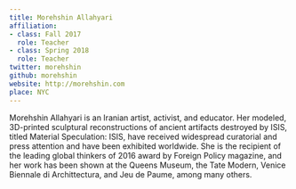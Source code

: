 ```yaml
---
title: Morehshin Allahyari
affiliation:
- class: Fall 2017
  role: Teacher
- class: Spring 2018
  role: Teacher
twitter: morehshin
github: morehshin
website: http://morehshin.com
place: NYC
---
```

Morehshin Allahyari is an Iranian artist, activist, and educator. Her modeled, 3D-printed sculptural reconstructions of ancient artifacts destroyed by ISIS, titled Material Speculation: ISIS, have received widespread curatorial and press attention and have been exhibited worldwide.
She is the recipient of the leading global thinkers of 2016 award by Foreign Policy magazine, and her work has been shown at the Queens Museum, the Tate Modern, Venice Biennale di Archittectura, and Jeu de Paume, among many others.
